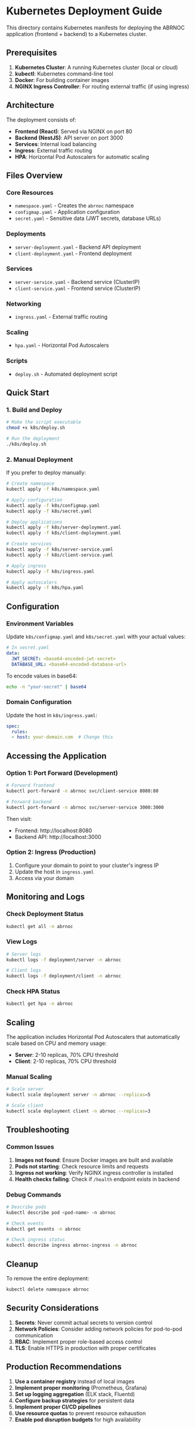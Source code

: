 # Kubernetes Deployment Guide

This directory contains Kubernetes manifests for deploying the ABRNOC application (frontend + backend) to a Kubernetes cluster.

## Prerequisites

1. **Kubernetes Cluster**: A running Kubernetes cluster (local or cloud)
2. **kubectl**: Kubernetes command-line tool
3. **Docker**: For building container images
4. **NGINX Ingress Controller**: For routing external traffic (if using ingress)

## Architecture

The deployment consists of:

- **Frontend (React)**: Served via NGINX on port 80
- **Backend (NestJS)**: API server on port 3000
- **Services**: Internal load balancing
- **Ingress**: External traffic routing
- **HPA**: Horizontal Pod Autoscalers for automatic scaling

## Files Overview

### Core Resources
- `namespace.yaml` - Creates the `abrnoc` namespace
- `configmap.yaml` - Application configuration
- `secret.yaml` - Sensitive data (JWT secrets, database URLs)

### Deployments
- `server-deployment.yaml` - Backend API deployment
- `client-deployment.yaml` - Frontend deployment

### Services
- `server-service.yaml` - Backend service (ClusterIP)
- `client-service.yaml` - Frontend service (ClusterIP)

### Networking
- `ingress.yaml` - External traffic routing

### Scaling
- `hpa.yaml` - Horizontal Pod Autoscalers

### Scripts
- `deploy.sh` - Automated deployment script

## Quick Start

### 1. Build and Deploy

```bash
# Make the script executable
chmod +x k8s/deploy.sh

# Run the deployment
./k8s/deploy.sh
```

### 2. Manual Deployment

If you prefer to deploy manually:

```bash
# Create namespace
kubectl apply -f k8s/namespace.yaml

# Apply configuration
kubectl apply -f k8s/configmap.yaml
kubectl apply -f k8s/secret.yaml

# Deploy applications
kubectl apply -f k8s/server-deployment.yaml
kubectl apply -f k8s/client-deployment.yaml

# Create services
kubectl apply -f k8s/server-service.yaml
kubectl apply -f k8s/client-service.yaml

# Apply ingress
kubectl apply -f k8s/ingress.yaml

# Apply autoscalers
kubectl apply -f k8s/hpa.yaml
```

## Configuration

### Environment Variables

Update `k8s/configmap.yaml` and `k8s/secret.yaml` with your actual values:

```yaml
# In secret.yaml
data:
  JWT_SECRET: <base64-encoded-jwt-secret>
  DATABASE_URL: <base64-encoded-database-url>
```

To encode values in base64:
```bash
echo -n "your-secret" | base64
```

### Domain Configuration

Update the host in `k8s/ingress.yaml`:
```yaml
spec:
  rules:
  - host: your-domain.com  # Change this
```

## Accessing the Application

### Option 1: Port Forward (Development)
```bash
# Forward frontend
kubectl port-forward -n abrnoc svc/client-service 8080:80

# Forward backend
kubectl port-forward -n abrnoc svc/server-service 3000:3000
```

Then visit:
- Frontend: http://localhost:8080
- Backend API: http://localhost:3000

### Option 2: Ingress (Production)
1. Configure your domain to point to your cluster's ingress IP
2. Update the host in `ingress.yaml`
3. Access via your domain

## Monitoring and Logs

### Check Deployment Status
```bash
kubectl get all -n abrnoc
```

### View Logs
```bash
# Server logs
kubectl logs -f deployment/server -n abrnoc

# Client logs
kubectl logs -f deployment/client -n abrnoc
```

### Check HPA Status
```bash
kubectl get hpa -n abrnoc
```

## Scaling

The application includes Horizontal Pod Autoscalers that automatically scale based on CPU and memory usage:

- **Server**: 2-10 replicas, 70% CPU threshold
- **Client**: 2-10 replicas, 70% CPU threshold

### Manual Scaling
```bash
# Scale server
kubectl scale deployment server -n abrnoc --replicas=5

# Scale client
kubectl scale deployment client -n abrnoc --replicas=3
```

## Troubleshooting

### Common Issues

1. **Images not found**: Ensure Docker images are built and available
2. **Pods not starting**: Check resource limits and requests
3. **Ingress not working**: Verify NGINX ingress controller is installed
4. **Health checks failing**: Check if `/health` endpoint exists in backend

### Debug Commands
```bash
# Describe pods
kubectl describe pod <pod-name> -n abrnoc

# Check events
kubectl get events -n abrnoc

# Check ingress status
kubectl describe ingress abrnoc-ingress -n abrnoc
```

## Cleanup

To remove the entire deployment:
```bash
kubectl delete namespace abrnoc
```

## Security Considerations

1. **Secrets**: Never commit actual secrets to version control
2. **Network Policies**: Consider adding network policies for pod-to-pod communication
3. **RBAC**: Implement proper role-based access control
4. **TLS**: Enable HTTPS in production with proper certificates

## Production Recommendations

1. **Use a container registry** instead of local images
2. **Implement proper monitoring** (Prometheus, Grafana)
3. **Set up logging aggregation** (ELK stack, Fluentd)
4. **Configure backup strategies** for persistent data
5. **Implement proper CI/CD pipelines**
6. **Use resource quotas** to prevent resource exhaustion
7. **Enable pod disruption budgets** for high availability 